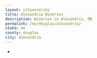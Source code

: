 ```yaml
---
layout: citywineries
title: Alexandria Wineries
description: Wineries in Alexandria, MN
permalink: /mn/douglas/alexandria/
state: mn
county: douglas
city: alexandria
---
```

-

